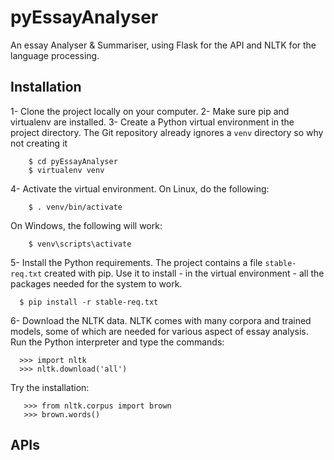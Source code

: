 pyEssayAnalyser
===============

An essay Analyser &amp; Summariser, using Flask for the API and NLTK for the language processing.

## Installation

1- Clone the project locally on your computer.
2- Make sure pip and virtualenv are installed.
3- Create a Python virtual environment in the project directory.
   The Git repository already ignores a `venv` directory so why not creating it  

~~~~~~~~~~~~~~~~~~~~~
    $ cd pyEssayAnalyser
    $ virtualenv venv
~~~~~~~~~~~~~~~~~~~~~

4- Activate the virtual environment. On Linux, do the following:
   
~~~~~~~~~~~~~~~~~~~~~
    $ . venv/bin/activate
~~~~~~~~~~~~~~~~~~~~~

   On Windows, the following will work:
  
~~~~~~~~~~~~~~~~~~~~~
    $ venv\scripts\activate
~~~~~~~~~~~~~~~~~~~~~
  
5- Install the Python requirements. 
   The project contains a file `stable-req.txt` created with pip. Use it to install - in the virtual environment - 
   all the packages needed for the system to work.
  
~~~~~~~~~~~~~~~~~~~~~
  $ pip install -r stable-req.txt 
~~~~~~~~~~~~~~~~~~~~~

6- Download the NLTK data.
   NLTK comes with many corpora and trained models, some of which are needed for various aspect of essay analysis.
   Run the Python interpreter and type the commands: 

~~~~~~~~~~~~~~~~~~~~~{.py}
  >>> import nltk
  >>> nltk.download('all')
~~~~~~~~~~~~~~~~~~~~~
   
   Try the installation:
   
~~~~~~~~~~~~~~~~~~~~~{.py}
   >>> from nltk.corpus import brown
   >>> brown.words()
~~~~~~~~~~~~~~~~~~~~~

## APIs




